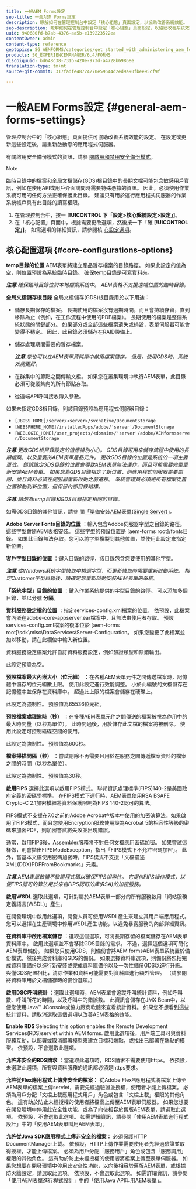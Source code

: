 ```yaml
---
title: 一般AEM Forms設定
seo-title: 一般AEM Forms設定
description: 瞭解如何在管理控制台中設定「核心組態」頁面設定，以協助改善系統效能。
seo-description: 瞭解如何在管理控制台中設定「核心組態」頁面設定，以協助改善系統效能。
uuid: 940680fd-b7ab-4376-aa5b-e139223522ea
contentOwner: admin
content-type: reference
geptopics: SG_AEMFORMS/categories/get_started_with_administering_aem_forms_on_jee
products: SG_EXPERIENCEMANAGER/6.4/FORMS
discoiquuid: bd648c38-731b-420e-973d-a4728b69868e
translation-type: tm+mt
source-git-commit: 317fadfe48724270e59644d2ed9a90fbee95cf9f

---
```



# 一般AEM Forms設定 {#general-aem-forms-settings}

管理控制台中的「核心組態」頁面提供可協助改善系統效能的設定。 在設定或更新這些設定後，請重新啟動您的應用程式伺服器。

有關啟用安全備份模式的資訊，請參 [閱啟用和禁用安全備份模式](/help/forms/using/admin-help/enabling-disabling-safe-backup-mode.md#enabling-and-disabling-safe-backup-mode)。


>[!NOTE]
>
>臨時目錄中的檔案和全局文檔儲存(GDS)根目錄中的長期文檔可能包含敏感用戶資訊，例如在使用API或用戶介面訪問時需要特殊憑據的資訊。 因此，必須使用作業系統可用的任何方法正確保護此目錄。 建議只有用於運行應用程式伺服器的作業系統帳戶具有此目錄的讀寫權限。


1. 在管理控制台中，按一 **[!UICONTROL 下「設定>核心繫統設定>設定」]**。
1. 在「核心配置」頁面中，根據需要更改選項，然後按一下「確 **[!UICONTROL 定」]**。 如需選項的詳細資訊，請參閱核 [心設定選項](configure-general-aem-forms-settings.md#core-configurations-options)。


## 核心配置選項 {#core-configurations-options}

**temp目錄的位置** AEM表單將建立產品暫存檔案的目錄路徑。 如果此設定的值為空，則位置預設為系統臨時目錄。 確保temp目錄是可寫資料夾。

***注意&#x200B;**:確保臨時目錄位於本地檔案系統中。 AEM表格不支援遠端位置的臨時目錄。*

**全局文檔儲存根目錄** 全局文檔儲存(GDS)根目錄用於以下用途：

* 儲存長期保存的檔案。 長期使用的檔案沒有過期時間，而且會持續存留，直到移除為止（例如，在工作流程中使用的PDF檔案）。 長期使用的檔案是整個系統狀態的關鍵部分。 如果部分或全部這些檔案遺失或損毀，表單伺服器可能會變得不穩定。 因此，此目錄必須儲存在RAID設備上。
* 儲存處理期間需要的暫存檔案。

   ***注意&#x200B;**:您也可以在AEM表單資料庫中啟用檔案儲存。 但是，使用GDS時，系統效能更好。*

* 在群集中的節點之間傳輸文檔。 如果您在叢集環境中執行AEM表單，此目錄必須可從叢集內的所有節點存取。
* 從遠端API呼叫接收傳入參數。

如果未指定GDS根目錄，則該目錄預設為應用程式伺服器目錄：

* `[JBOSS_HOME]/server/<server>/svcnative/DocumentStorage`
* `[WEBSPHERE_HOME]/installedApps/adobe/'server'/DocumentStorage`
* `[WEBLOGIC_HOME]/user_projects/<domain>/'server'/adobe/AEMformsserver/DocumentStorage`

***注意&#x200B;**:更改GDS根目錄設定的值應特別小心。 GDS目錄可用來儲存流程中使用的長期檔案，以及重要的AEM表單產品元件。 更改GDS目錄的位置是系統的一項主要更改。 錯誤設定GDS目錄的位置會導致AEM表單無法運作，而且可能需要完整重新安裝AEM表單。 如果您為GDS目錄指定了新位置，則應用程式伺服器需要關閉，並且資料必須在伺服器重新啟動之前遷移。 系統管理員必須將所有檔案從舊位置移動到新位置，但保留內部目錄結構。*

***注意&#x200B;**:請勿為temp目錄和GDS目錄指定相同的目錄。*

如需GDS目錄的其他資訊，請參 [閱「準備安裝AEM表單(Single Server)」](https://www.adobe.com/go/learn_aemforms_prepareInstallsingle_63)。

**Adobe Server Fonts目錄的位置** ：輸入包含Adobe伺服器字型之目錄的路徑。 這些字型會隨AEM表格安裝。 這些字型的預設位置是 [aem-forms root]/fonts目錄。 如果此目錄無法存取，您可以將字型複製到其他位置，並使用此設定來指定新位置。

**客戶字型目錄的位置** ：鍵入目錄的路徑，該目錄包含您要使用的其他字型。

***注意&#x200B;**:從Windows系統字型快取中挑選字型，而更新快取時需要重新啟動系統。 指定Customer字型目錄後，請確定您重新啟動安裝AEM表單的系統。*

**「系統字型」目錄的位置** ：鍵入作業系統提供的字型目錄的路徑。 可以添加多個目錄，並以分號 **分隔**。

**資料服務設定檔的位置** ：指定services-config.xml檔案的位置。 依預設，此檔案會內嵌在adobe-core-appserver.ear檔案中，且無法由使用者存取。 預設services-config.xml檔案的復本位於 [aem-forms root]\sdk\misc\DataServices\Server-Configuration。 如果您變更了此檔案並加以移動，請在此欄位中輸入新位置。

資料服務設定檔案允許自訂資料服務設定，例如驗證類型和除錯輸出。

此設定預設為空。

**預設檔案最大內嵌大小（位元組）** ：在各種AEM表單元件之間傳送檔案時，記憶體中儲存的位元組數上限。 使用此設定進行效能調整。 小於此編號的文檔儲存在記憶體中並保存在資料庫中。 超過此上限的檔案會儲存在硬碟上。

此設定為強制性。 預設值為65536位元組。

**預設檔案處理逾時（秒）** ：在多種AEM表單元件之間傳送的檔案被視為作用中的最大時間量（以秒為單位）。 此時間過後，用於儲存此文檔的檔案將被刪除。 使用此設定可控制磁碟空間的使用。

此設定為強制性。 預設值為600秒。

**檔案掃描間隔（秒）** ：嘗試刪除不再需要且用於在服務之間傳遞檔案資料的檔案之間的時間（以秒為單位）。

此設定為強制性。 預設值為30秒。

**啟用FIPS** 選擇此選項以啟用FIPS模式。 聯邦資訊處理標準(FIPS)140-2是美國政府定義的密碼學標準。 在FIPS模式下運行時，AEM表單使用RSA BSAFE Crypto-C 2.1加密模組將資料保護限制為FIPS 140-2認可的算法。

FIPS模式不支援在7.0之前的Adobe Acrobat®版本中使用的加密演算法。如果啟用了FIPS模式，而且您使用Encryption服務使用設為Acrobat 5的相容性等級的密碼來加密PDF，則加密嘗試將失敗並出現錯誤。

通常，啟用FIPS後，Assembler服務將不對任何文檔應用密碼加密。 如果嘗試這樣做，則會拋出FIPSModeException，指出「FIPS模式下不允許密碼加密」。 此外，當基本文檔使用密碼加密時，FIPS模式不支援「文檔描述XML(DDX)PDFFromBookmarks」元素。

***注意&#x200B;**:AEM表單軟體不驗證程式碼以確保FIPS相容性。 它提供FIPS操作模式，以便FIPS認可的算法用於來自FIPS認可的庫(RSA)的加密服務。*

**啟用WSDL** 選取此選項，可針對屬於AEM表單一部分的所有服務啟用「網站服務定義語言(WSDL)」產生。

在開發環境中啟用此選項，開發人員可使用WSDL產生來建立其用戶端應用程式。 您可以選擇在生產環境中停用WSDL產生功能，以避免暴露服務的內部詳細資訊。

**在資料庫中啟用檔案儲存** ：選取這個選項，可將長期存留的檔案儲存在AEM表單資料庫中。 啟用此選項並不會移除GDS目錄的需求。 不過，選擇這個選項可簡化AEM表單備份。 如果您只使用GDS，則備份會將AEM formsAEM表單系統置於備份模式，然後完成資料庫和GDS的備份。 如果選擇資料庫選項，則備份將包括完成資料庫備份以進行新安裝或完成資料庫備份以及一次性備份GDS以進行升級。 與僅GDS配置相比，清除作業和資料可能需要對資料庫進行額外管理。 （請參閱將資料庫用於文檔儲存時的備份選項。）

**啟用DSC呼叫統計** ：選取此選項時，AEM表單會追蹤呼叫統計資料，例如呼叫數、呼叫所花的時間，以及呼叫中的錯誤數。 此資訊會儲存在JMX Bean中，以便您使用Java™ JConsole或協力廠商軟體來查看統計資料。 如果您不想看到這些統計資料，請取消選取這個選項以改善AEM表格的效能。

**Enable RDS** Selecting this option enables the Remote Development Services(RDS)servlet within AEM forms. 啟用此選項後，用戶端工具可與資料服務互動，以部署或取消部署模型來建立目標和端點，或找出已部署在端點的模型。 依預設，不會選取此選項。

**允許非安全的RDS請求** ：當選取此選項時，RDS請求不需要使用https。 依預設，未選取此選項，所有與資料服務的通訊都必須是https要求。

**允許從Flex應用程式上傳非安全的檔案：** 從Adobe Flex®應用程式將檔案上傳至AEM表單的檔案上傳servlet，需要先經過驗證並授權，使用者才能上傳檔案。 必須為用戶分配「文檔上載應用程式用戶」角色或包含「文檔上載」權限的其他角色。 這有助於防止未經授權的使用者將檔案上傳至AEM表單伺服器。 如果您想要在開發環境中停用此安全性功能，或為了向後相容於舊版AEM表單，請選取此選項。 依預設，不會選取此選項。 如需詳細資訊，請參閱「使用AEM表單進行程式設計」中的「使用AEM表單叫用AEM表單」。

**允許從Java SDK應用程式上傳非安全的檔案：** 必須保護HTTP DocumentManager上載。 依預設，HTTP上傳作業需要使用者先經過驗證並取得授權，才能上傳檔案。 必須為用戶分配「服務用戶」角色或包含「服務調用」權限的其他角色。 這有助於防止未經授權的使用者將檔案上傳至表單伺服器。 如果您想要在開發環境中停用此安全性功能，以向後相容於舊版AEM表單，或根據防火牆設定，請選取此選項。 依預設，不會選取此選項。 如需詳細資訊，請參閱「使用AEM表單進行程式設計」中的「使用Java API叫用AEM表單」。

